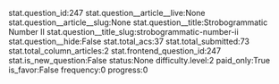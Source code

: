 stat.question_id:247
stat.question__article__live:None
stat.question__article__slug:None
stat.question__title:Strobogrammatic Number II
stat.question__title_slug:strobogrammatic-number-ii
stat.question__hide:False
stat.total_acs:37
stat.total_submitted:73
stat.total_column_articles:2
stat.frontend_question_id:247
stat.is_new_question:False
status:None
difficulty.level:2
paid_only:True
is_favor:False
frequency:0
progress:0
